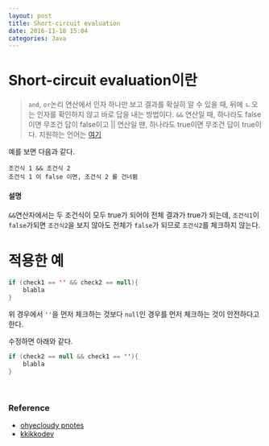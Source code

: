 ```yaml
---
layout: post
title: Short-circuit evaluation
date: 2016-11-18 15:04
categories: Java
---
```


# Short-circuit evaluation이란

> `and`, `or`논리 연산에서 인자 하나만 보고 결과를 확실히 알 수 있을 때, 뒤에 ㄴ오는 인자를 확인하지 않고 바로 답을 내는 방법이다. `&&` 연산일 때, 하나라도 false이면 무조건 답이 false이고 || 연산일 땐, 하나라도 true이면 무조건 답이 true이다. 지원하는 언어는 [여기](https://en.wikipedia.org/wiki/Short-circuit_evaluation#Support_in_common_programming_languages)

예를 보면 다음과 같다.

```
조건식 1 && 조건식 2
조건식 1 이 false 이면, 조건식 2 를 건너뜀
```

#### 설명

`&&`연산자에서는 두 조건식이 모두 true가 되어야 전체 결과가 true가 되는데, `조건식1`이 `false`가되면 `조건식2`을 보지 않아도 전체가 `false`가 되므로 `조건식2`를 체크하지 않는다.


# 적용한 예

```java
if (check1 == '' && check2 == null){
	blabla
}
```

위 경우에서 `''`을 먼저 체크하는 것보다 `null`인 경우를 먼저 체크하는 것이 안전하다고 한다.

수정하면 아래와 같다.

```java
if (check2 == null && check1 == ''){
	blabla
}
```

<br/>



### Reference

* [ohyecloudy pnotes](http://ohyecloudy.com/pnotes/archives/542/)
* [kkikkodev](http://kkikkodev.tistory.com/284)